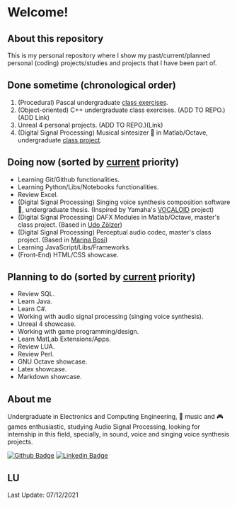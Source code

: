 # Welcome!

## About this repository

This is my personal repository where I show my past/current/planned personal (coding) projects/studies and projects that I have been part of.

## Done sometime (chronological order)

1. (Procedural) Pascal undergraduate [class exercises](https://github.com/Guterson/Portfolio/tree/main/Back-End/Pascal).
2. (Object-oriented) C++ undergraduate class exercises. (ADD TO REPO.)(ADD Link)
3. Unreal 4 personal projects. (ADD TO REPO.)(Link)
4. (Digital Signal Processing) Musical sintesizer 🎹 in Matlab/Octave, undergraduate [class project](https://github.com/Guterson/Portfolio/tree/main/Processamento%20de%20Sinais/%C3%81udio/S%C3%ADntese).

## Doing now (sorted by [current][1] priority)

* Learning Git/Github functionalities.
* Learning Python/Libs/Notebooks functionalities.
* Review Excel.
* (Digital Signal Processing) Singing voice synthesis composition software 🎼, undergraduate thesis. (Inspired by Yamaha's [VOCALOID](http://www.vocaloid.com/en/) project)
* (Digital Signal Processing) DAFX Modules in Matlab/Octave, master's class project. (Based in [Udo Zölzer](https://www.amazon.com/DAFX-Digital-Effects-Udo-Zolzer/dp/0470665998))
* (Digital Signal Processing) Perceptual audio codec, master's class project. (Based in [Marina Bosi](https://www.amazon.com/Introduction-Digital-Audio-Coding-Standards/dp/1461350220))
* Learning JavaScript/Libs/Frameworks.
* (Front-End) HTML/CSS showcase.

## Planning to do (sorted by [current][1] priority)

* Review SQL.
* Learn Java.
* Learn C#.
* Working with audio signal processing (singing voice synthesis).
* Unreal 4 showcase.
* Working with game programming/design.
* Learn MatLab Extensions/Apps.
* Review LUA.
* Review Perl.
* GNU Octave showcase.
* Latex showcase.
* Markdown showcase.

## About me

Undergraduate in Electronics and Computing Engineering, 🎵 music and 🎮 games enthusiastic, studying Audio Signal Processing, looking for internship in this field, specially, in sound, voice and singing voice synthesis projects.

[![Github Badge](https://img.shields.io/badge/-Github-000?style=flat-square&logo=Github&logoColor=white&link=LINK_GIT)](https://github.com/Guterson) [![Linkedin Badge](https://img.shields.io/badge/LinkedIn-0077B5?style=for-the-badge&logo=linkedin&logoColor=white)](https://www.linkedin.com/in/lopes-gutemberg-machado)

[1]: https://github.com/Guterson/Portfolio/blob/main/README.md#lu
## LU

Last Update: 07/12/2021
